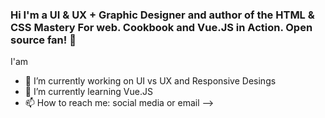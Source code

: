 ### Hi I'm a UI & UX + Graphic Designer and author of the HTML & CSS Mastery For web. Cookbook and Vue.JS in Action. Open source fan! 👋



I'am

- 🔭 I’m currently working on UI vs UX and Responsive Desings
- 🌱 I’m currently learning Vue.JS
- 📫 How to reach me: social media or email
-->
